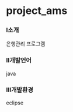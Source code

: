 # project_ams
### <strong>Ⅰ소개</strong>
 은행관리 프로그램

### <strong>Ⅱ개발언어</strong>
java

### <strong>Ⅲ개발환경</strong>
eclipse
